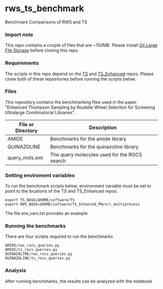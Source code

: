 # rws_ts_benchmark
Benchmark Comparisons of RWS and TS

### Import note
This repo contains a couple of files that are ~150MB.  Please install [Git Large File Storage](https://git-lfs.com/) before cloning this repo.

### Requirements
The scripts in this repo depend on the [TS](https://github.com/PatWalters/TS) and [TS_Enhanced](https://github.com/WIMNZhao/TS_Enhanced) repos.  Please clone both of these repositories before running the scripts below. 

### Files
This repository contains the benchmarking files used in the paper "Enhanced Thompson Sampling by Roulette Wheel Selection for Screening Ultralarge Combinatorial Libraries".

|File or Directory |Description                                     |
|------------------|------------------------------------------------|
|AMIDE             |Benchmarks for the amide library                |
|QUINAZOLINE       |Benchmarks for the quinazoline library          |
|query_mols.smi    |The query molecules used for the ROCS search    |

### Setting enviroment variables

To run the benchmark scripts below, environment variable must be set to point to the locations of the TS and TS_Enhanced repos.
```
export TS_BASE=$HOME/software/TS
export RWS_BASE=$HOME/software/TS_Enhanced_PW/src_multiprocess
```
The file env_vars.txt provides an example.

### Running the benchmarks

There are four scripts required to run the benchmarks
```
AMIDE/rws_rocs_queries.py
AMIDE/ts_rocs_queries.py
QUINAZOLINE/rws_rocs_queries.py
QUINAZOLINE/ts_rocs_queries.py
```

### Analysis

After running benchmarks, the results can be analyzed with the notebook 








